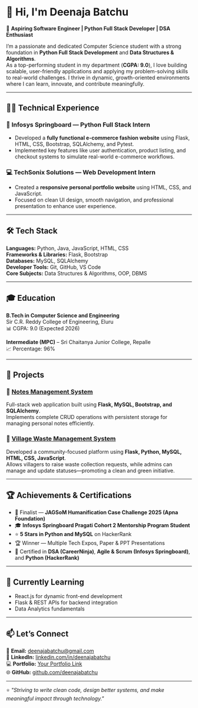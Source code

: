 # 👋 Hi, I'm Deenaja Batchu  

🎯 **Aspiring Software Engineer | Python Full Stack Developer | DSA Enthusiast**  

I’m a passionate and dedicated Computer Science student with a strong foundation in **Python Full Stack Development** and **Data Structures & Algorithms**.  
As a top-performing student in my department (**CGPA: 9.0**), I love building scalable, user-friendly applications and applying my problem-solving skills to real-world challenges. I thrive in dynamic, growth-oriented environments where I can learn, innovate, and contribute meaningfully.

---

## 🧑‍💻 Technical Experience  

### 🚀 **Infosys Springboard — Python Full Stack Intern**  
- Developed a **fully functional e-commerce fashion website** using Flask, HTML, CSS, Bootstrap, SQLAlchemy, and Pytest.  
- Implemented key features like user authentication, product listing, and checkout systems to simulate real-world e-commerce workflows.  

### 💻 **TechSonix Solutions — Web Development Intern**  
- Created a **responsive personal portfolio website** using HTML, CSS, and JavaScript.  
- Focused on clean UI design, smooth navigation, and professional presentation to enhance user experience.  

---

## 🛠️ Tech Stack  

**Languages:** Python, Java, JavaScript, HTML, CSS  
**Frameworks & Libraries:** Flask, Bootstrap  
**Databases:** MySQL, SQLAlchemy  
**Developer Tools:** Git, GitHub, VS Code  
**Core Subjects:** Data Structures & Algorithms, OOP, DBMS  

---

## 🎓 Education  

**B.Tech in Computer Science and Engineering**  
Sir C.R. Reddy College of Engineering, Eluru  
📊 CGPA: 9.0 (Expected 2026)  

**Intermediate (MPC)** – Sri Chaitanya Junior College, Repalle  
📈 Percentage: 96%  

---

## 🧩 Projects  

### 📝 [Notes Management System](#)  
Full-stack web application built using **Flask, MySQL, Bootstrap, and SQLAlchemy**.  
Implements complete CRUD operations with persistent storage for managing personal notes efficiently.  

### 🌿 [Village Waste Management System](#)  
Developed a community-focused platform using **Flask, Python, MySQL, HTML, CSS, JavaScript**.  
Allows villagers to raise waste collection requests, while admins can manage and update statuses—promoting a clean and green initiative.  

---

## 🏆 Achievements & Certifications  

- 🥇 Finalist — **JAGSoM Humanification Case Challenge 2025 (Apna Foundation)**  
- 🎓 **Infosys Springboard Pragati Cohort 2 Mentorship Program Student**  
- ⭐ **5 Stars in Python and MySQL** on HackerRank  
- 🏆 Winner — Multiple Tech Expos, Paper & PPT Presentations  
- 📜 Certified in **DSA (CareerNinja)**, **Agile & Scrum (Infosys Springboard)**, and **Python (HackerRank)**  

---

## 🌱 Currently Learning  

- React.js for dynamic front-end development  
- Flask & REST APIs for backend integration  
- Data Analytics fundamentals  

---

## 📫 Let’s Connect  

📧 **Email:** [deenajabatchu@gmail.com](mailto:deenajabatchu@gmail.com)  
🔗 **LinkedIn:** [linkedin.com/in/deenajabatchu](https://linkedin.com/in/deenajabatchu)  
💻 **Portfolio:** [Your Portfolio Link](https://portfolio-deenaja.onrender.com)  
🌐 **GitHub:** [github.com/deenajabatchu](https://github.com/deenajabatchu)  

---

⭐ *"Striving to write clean code, design better systems, and make meaningful impact through technology."*  
